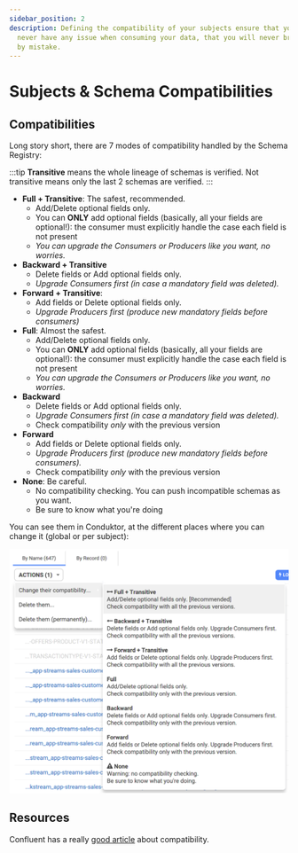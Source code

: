 ```yaml
---
sidebar_position: 2
description: Defining the compatibility of your subjects ensure that your consumer will
  never have any issue when consuming your data, that you will never break them
  by mistake.
---
```


# Subjects & Schema Compatibilities

## Compatibilities

Long story short, there are 7 modes of compatibility handled by the Schema Registry:

:::tip
**Transitive** means the whole lineage of schemas is verified. Not transitive means
only the last 2 schemas are verified.
:::

- **Full + Transitive**: The safest, recommended.
  - Add/Delete optional fields only.
  - You can **ONLY** add optional fields \(basically, all your fields are optional!\): the consumer must explicitly handle the case each field is not present
  - _You can upgrade the Consumers or Producers like you want, no worries._
- **Backward + Transitive**
  - Delete fields or Add optional fields only.
  - _Upgrade Consumers first \(in case a mandatory field was deleted\)._
- **Forward + Transitive**:
  - Add fields or Delete optional fields only.
  - _Upgrade Producers first \(produce new mandatory fields before consumers\)_
- **Full**: Almost the safest.
  - Add/Delete optional fields only.
  - You can **ONLY** add optional fields \(basically, all your fields are optional!\): the consumer must explicitly handle the case each field is not present
  - _You can upgrade the Consumers or Producers like you want, no worries._
- **Backward**
  - Delete fields or Add optional fields only.
  - _Upgrade Consumers first \(in case a mandatory field was deleted\)._
  - Check compatibility _only_ with the previous version
- **Forward**
  - Add fields or Delete optional fields only.
  - _Upgrade Producers first \(produce new mandatory fields before consumers\)._
  - Check compatibility _only_ with the previous version
- **None**: Be careful.
  - No compatibility checking. You can push incompatible schemas as you want.
  - Be sure to know what you're doing

You can see them in Conduktor, at the different places where you can change it \(global or per subject\):

![](../assets/screenshot-2021-02-01-at-16.59.31.png)

## Resources

Confluent has a really [good article](https://docs.confluent.io/current/schema-registry/avro.html) about compatibility.
